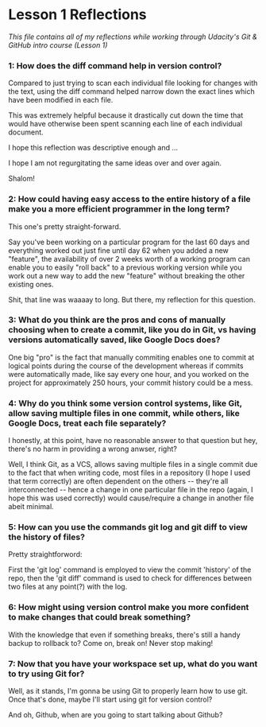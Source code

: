 # Lesson 1 Reflections

_This file contains all of my reflections while working through Udacity's Git & GitHub intro course (Lesson 1)_

### 1: How does the diff command help in version control?

Compared to just trying to scan each individual file looking for changes with the text, using the diff command helped narrow down the exact lines which have been modified in each file.

This was extremely helpful because it drastically cut down the time that would have otherwise been spent scanning each line of each individual document.

I hope this reflection was descriptive enough and ...

I hope I am not regurgitating the same ideas over and over again.

Shalom!



### 2: How could having easy access to the entire history of a file make you a more efficient programmer in the long term?

This one's pretty straight-forward.

Say you've been working on a particular program for the last 60 days and everything worked out just fine until day 62 when you added a new "feature", the availability of over 2 weeks worth of a working program can enable you to easily "roll back" to a previous working version while you work out a new way to add the new "feature" without breaking the other existing ones.

Shit, that line was waaaay to long. But there, my reflection for this question.



### 3: What do you think are the pros and cons of manually choosing when to create a commit, like you do in Git, vs having versions automatically saved, like Google Docs does?

One big "pro" is the fact that manually commiting enables one to commit at logical points during the course of the development whereas if commits were automatically made, like say every one hour, and you worked on the project for approximately 250 hours, your commit history could be a mess.



### 4: Why do you think some version control systems, like Git, allow saving multiple files in one commit, while others, like Google Docs, treat each file separately?

I honestly, at this point, have no reasonable answer to that question but hey, there's no harm in providing a wrong anwser, right?

Well, I think Git, as a VCS, allows saving multiple files in a single commit due to the fact that when writing code, most files in a repository (I hope I used that term correctly) are often dependent on the others -- they're all interconnected -- hence a change in one particular file in the repo (again, I hope this was used correctly) would cause/require a change in another file abeit minimal.



### 5: How can you use the commands git log and git diff to view the history of files?

Pretty straightforword: 

First the 'git log' command is employed to view the commit 'history' of the repo, then the 'git diff' command is used to check for differences between two files at any point(?) with the log.



### 6: How might using version control make you more confident to make changes that could break something?

With the knowledge that even if something breaks, there's still a handy backup to rollback to? Come on, break on! Never stop making!



### 7: Now that you have your workspace set up, what do you want to try using Git for?

Well, as it stands, I'm gonna be using Git to properly learn how to use git. Once that's done, maybe I'll start using git for version control?

And oh, Github, when are you going to start talking about Github? 
